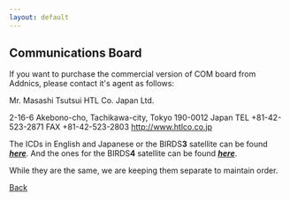 ```yaml
---
layout: default
---
```


## Communications Board

If you want to purchase the commercial version of COM board from Addnics, please contact it's agent as follows:

Mr. Masashi Tsutsui
HTL Co. Japan Ltd.

2-16-6 Akebono-cho, Tachikawa-city,
Tokyo 190-0012 Japan
TEL +81-42-523-2871 FAX +81-42-523-2803
http://www.htlco.co.jp

The ICDs in English and Japanese or the BIRDS**3** satellite can be found [***here***](https://github.com/BIRDSOpenSource/BIRDS3-COM).
And the ones for the BIRDS**4** satellite can be found [***here***](https://github.com/BIRDSOpenSource/BIRDS4-COM).

While they are the same, we are keeping them separate to maintain order.

[Back](./)
